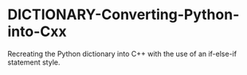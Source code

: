 # DICTIONARY-Converting-Python-into-Cxx
Recreating the Python dictionary into C++ with the use of an if-else-if statement style.

